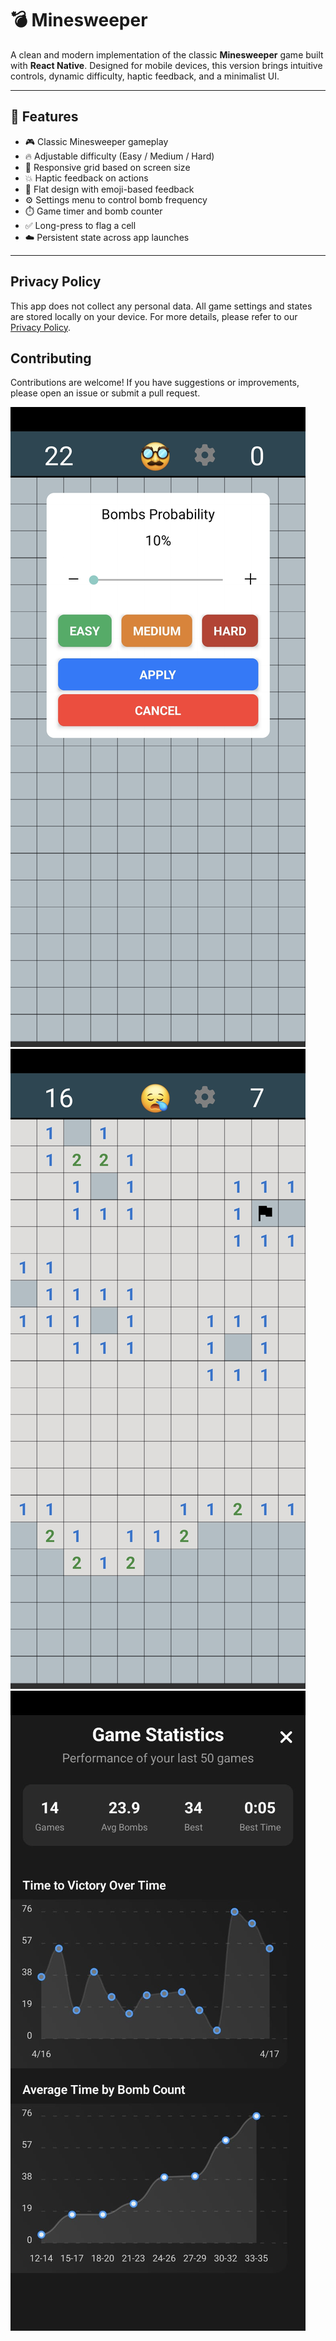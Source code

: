 # 💣 Minesweeper

A clean and modern implementation of the classic **Minesweeper** game built with **React Native**. Designed for mobile devices, this version brings intuitive controls, dynamic difficulty, haptic feedback, and a minimalist UI.

---

## 📱 Features

- 🎮 Classic Minesweeper gameplay
- 🔥 Adjustable difficulty (Easy / Medium / Hard)
- 📏 Responsive grid based on screen size
- 💥 Haptic feedback on actions
- 🎨 Flat design with emoji-based feedback
- ⚙️ Settings menu to control bomb frequency
- ⏱️ Game timer and bomb counter
- ✅ Long-press to flag a cell
- ☁️ Persistent state across app launches

---

## Privacy Policy

This app does not collect any personal data. All game settings and states are stored locally on your device. For more details, please refer to our [Privacy Policy](PRIVACY.md).

## Contributing

Contributions are welcome! If you have suggestions or improvements, please open an issue or submit a pull request.


![image](images/app1.jpg)
![image](images/app2.jpg)
![image](images/app3.jpg)